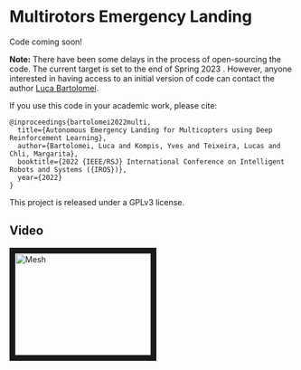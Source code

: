 # Multirotors Emergency Landing

Code coming soon! 

**Note:** There have been some delays in the process of open-sourcing the code. The current target is set to the end of Spring 2023 . However, anyone interested in having access to an initial version of code can contact the author [Luca Bartolomei](mailto:lbartolomei@ethz.ch).

If you use this code in your academic work, please cite:

    @inproceedings{bartolomei2022multi,
      title={Autonomous Emergency Landing for Multicopters using Deep Reinforcement Learning},
      author={Bartolomei, Luca and Kompis, Yves and Teixeira, Lucas and Chli, Margarita},
      booktitle={2022 {IEEE/RSJ} International Conference on Intelligent Robots and Systems ({IROS})},
      year={2022}
    }

This project is released under a GPLv3 license.

## Video
<a href="https://www.youtube.com/watch?v=p8tpLL7Q0GE" target="_blank"><img src="https://img.youtube.com/vi/p8tpLL7Q0GE/0.jpg" alt="Mesh" width="240" height="180" border="10" /></a>
